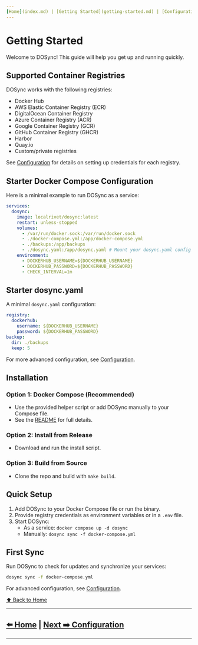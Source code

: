```yaml
---
[Home](index.md) | [Getting Started](getting-started.md) | [Configuration](configuration.md) | [Usage](usage.md) | [Architecture](architecture.md) | [Docker Compose](docker-compose.md) | [Testing](testing.md) | [FAQ](faq.md) | [Contributing](contributing.md) | [Rules](rules.md)
---
```


# Getting Started

Welcome to DOSync! This guide will help you get up and running quickly.

## Supported Container Registries

DOSync works with the following registries:

- Docker Hub
- AWS Elastic Container Registry (ECR)
- DigitalOcean Container Registry
- Azure Container Registry (ACR)
- Google Container Registry (GCR)
- GitHub Container Registry (GHCR)
- Harbor
- Quay.io
- Custom/private registries

See [Configuration](configuration.md) for details on setting up credentials for each registry.

## Starter Docker Compose Configuration

Here is a minimal example to run DOSync as a service:

```yaml
services:
  dosync:
    image: localrivet/dosync:latest
    restart: unless-stopped
    volumes:
      - /var/run/docker.sock:/var/run/docker.sock
      - ./docker-compose.yml:/app/docker-compose.yml
      - ./backups:/app/backups
      - ./dosync.yaml:/app/dosync.yaml # Mount your dosync.yaml config
    environment:
      - DOCKERHUB_USERNAME=${DOCKERHUB_USERNAME}
      - DOCKERHUB_PASSWORD=${DOCKERHUB_PASSWORD}
      - CHECK_INTERVAL=1m
```

## Starter dosync.yaml

A minimal `dosync.yaml` configuration:

```yaml
registry:
  dockerhub:
    username: ${DOCKERHUB_USERNAME}
    password: ${DOCKERHUB_PASSWORD}
backup:
  dir: ./backups
  keep: 5
```

For more advanced configuration, see [Configuration](configuration.md).

## Installation

### Option 1: Docker Compose (Recommended)

- Use the provided helper script or add DOSync manually to your Compose file.
- See the [README](../README.md) for full details.

### Option 2: Install from Release

- Download and run the install script.

### Option 3: Build from Source

- Clone the repo and build with `make build`.

## Quick Setup

1. Add DOSync to your Docker Compose file or run the binary.
2. Provide registry credentials as environment variables or in a `.env` file.
3. Start DOSync:
   - As a service: `docker compose up -d dosync`
   - Manually: `dosync sync -f docker-compose.yml`

## First Sync

Run DOSync to check for updates and synchronize your services:

```bash
dosync sync -f docker-compose.yml
```

For advanced configuration, see [Configuration](configuration.md).

[⬆️ Back to Home](index.md)

---

## [⬅️ Home](index.md) | [Next ➡️ Configuration](configuration.md)

---
